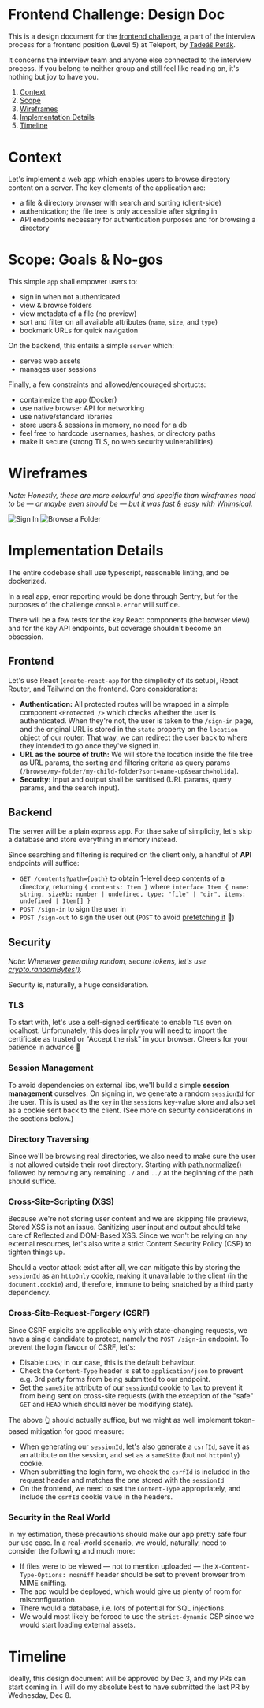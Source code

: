 # Frontend Challenge: Design Doc

This is a design document for the [frontend challenge](https://github.com/gravitational/careers/blob/main/challenges/frontend/challenge.md), a part of the interview process for a frontend position (Level 5) at Teleport, by [Tadeáš Peták](https://github.com/tadeaspetak).

It concerns the interview team and anyone else connected to the interview process. If you belong to neither group and still feel like reading on, it's nothing but joy to have you.

 1. [Context](#context)
 1. [Scope](#scope-goals--no-gos)
 1. [Wireframes](#wireframes)
 1. [Implementation Details](#implementation-details)
 1. [Timeline](#timeline)

# Context

Let's implement a web app which enables users to browse directory content on a server. The key elements of the application are:

 - a file & directory browser with search and sorting (client-side)
 - authentication; the file tree is only accessible after signing in
 - API endpoints necessary for authentication purposes and for browsing a directory

# Scope: Goals & No-gos

This simple `app` shall empower users to:

 - sign in when not authenticated
 - view & browse folders
 - view metadata of a file (no preview)
 - sort and filter on all available attributes (`name`, `size`, and `type`)
 - bookmark URLs for quick navigation

On the backend, this entails a simple `server` which:
 
 - serves web assets
 - manages user sessions

Finally, a few constraints and allowed/encouraged shortucts:

 - containerize the app (Docker)
 - use native browser API for networking
 - use native/standard libraries
 - store users & sessions in memory, no need for a db
 - feel free to hardcode usernames, hashes, or directory paths
 - make it secure (strong TLS, no web security vulnerabilities)

# Wireframes

_Note: Honestly, these are more colourful and specific than wireframes need to be — or maybe even should be — but it was fast & easy with [Whimsical](https://whimsical.com)._

<img src="assets/signin.png" style="max-width: 600px" alt="Sign In" />
<img src="assets/browse.png" style="max-width: 600px;" alt="Browse a Folder" /> 

# Implementation Details

The entire codebase shall use typescript, reasonable linting, and be dockerized.

In a real app, error reporting would be done through Sentry, but for the purposes of the challenge `console.error` will suffice. 

There will be a few tests for the key React components (the browser view) and for the key API endpoints, but coverage shouldn't become an obsession.

## Frontend

Let's use React (`create-react-app` for the simplicity of its setup), React Router, and Tailwind on the frontend. Core considerations:

 - **Authentication:** All protected routes will be wrapped in a simple component `<Protected />` which checks whether the user is authenticated. When they're not, the user is taken to the `/sign-in` page, and the original URL is stored in the `state` property on the `location` object of our router. That way, we can redirect the user back to where they intended to go once they've signed in.
 - **URL as the source of truth:** We will store the location inside the file tree as URL params, the sorting and filtering criteria as query params (`/browse/my-folder/my-child-folder?sort=name-up&search=holida`).
 - **Security:** Input and output shall be sanitised (URL params, query params, and the search input).

## Backend

The server will be a plain `express` app. For thae sake of simplicity, let's skip a database and store everything in memory instead.

Since searching and filtering is required on the client only, a handful of **API** endpoints will suffice:

 - `GET /contents?path={path}` to obtain 1-level deep contents of a directory, returning `{ contents: Item }` where `interface Item { name: string, sizeKb: number | undefined, type: "file" | "dir", items: undefined | Item[] }`
 - `POST /sign-in` to sign the user in
 - `POST /sign-out` to sign the user out (`POST` to avoid [prefetching it](https://twitter.com/nick_craver/status/296281730984316928?lang=fa) 🤦) 

## Security

_Note: Whenever generating random, secure tokens, let's use [crypto.randomBytes()](https://nodejs.org/api/crypto.html#cryptorandombytessize-callback)._

Security is, naturally, a huge consideration.

### TLS

To start with, let's use a self-signed certificate to enable `TLS` even on localhost. Unfortunately, this does imply you will need to import the certificate as trusted or "Accept the risk" in your browser. Cheers for your patience in advance 🙏

### Session Management

To avoid dependencies on external libs, we'll build a simple **session management** ourselves. On signing in, we generate a random `sessionId` for the user. This is used as the `key` in the `sessions` key-value store and also set as a cookie sent back to the client. (See more on security considerations in the sections below.)

### Directory Traversing

Since we'll be browsing real directories, we also need to make sure the user is not allowed outside their root directory. Starting with [path.normalize()](https://nodejs.org/api/path.html#pathnormalizepath) followed by removing any remaining `./` and `../` at the beginning of the path should suffice.

### Cross-Site-Scripting (XSS)

Because we're not storing user content and we are skipping file previews, Stored XSS is not an issue. Sanitizing user input and output should take care of Reflected and DOM-Based XSS. Since we won't be relying on any external resources, let's also write a strict Content Security Policy (CSP) to tighten things up.

Should a vector attack exist after all, we can mitigate this by storing the `sessionId` as an `httpOnly` cookie, making it unavailable to the client (in the `document.cookie`) and, therefore, immune to being snatched by a third party dependency.

### Cross-Site-Request-Forgery (CSRF)

Since CSRF exploits are applicable only with state-changing requests, we have a single candidate to protect, namely the `POST /sign-in` endpoint. To prevent the login flavour of CSRF, let's:

 - Disable `CORS`; in our case, this is the default behaviour.
 - Check the `Content-Type` header is set to `application/json` to prevent e.g. 3rd party forms from being submitted to our endpoint.
 - Set the `sameSite` attribute of our `sessionId` cookie to `lax` to prevent it from being sent on cross-site requests (with the exception of the "safe" `GET` and `HEAD` which should never be modifying state).

 The above 👆 should actually suffice, but we might as well implement token-based mitigation for good measure:

  - When generating our `sessionId`, let's also generate a `csrfId`, save it as an attribute on the session, and set as a `sameSite` (but not `httpOnly`) cookie.
  - When submitting the login form, we check the `csrfId` is included in the request header and matches the one stored with the `sessionId`
  - On the frontend, we need to set the `Content-Type` appropriately, and include the `csrfId` cookie value in the headers.

### Security in the Real World

In my estimation, these precautions should make our app pretty safe four our use case. In a real-world scenario, we would, naturally, need to consider the following and much more:

 - If files were to be viewed — not to mention uploaded — the `X-Content-Type-Options: nosniff` header should be set to prevent browser from MIME sniffing.
 - The app would be deployed, which would give us plenty of room for misconfiguration.
 - There would a database, i.e. lots of potential for SQL injections.
 - We would most likely be forced to use the `strict-dynamic` CSP since we would start loading external assets.

# Timeline

Ideally, this design document will be approved by Dec 3, and my PRs can start coming in. I will do my absolute best to have submitted the last PR by Wednesday, Dec 8.